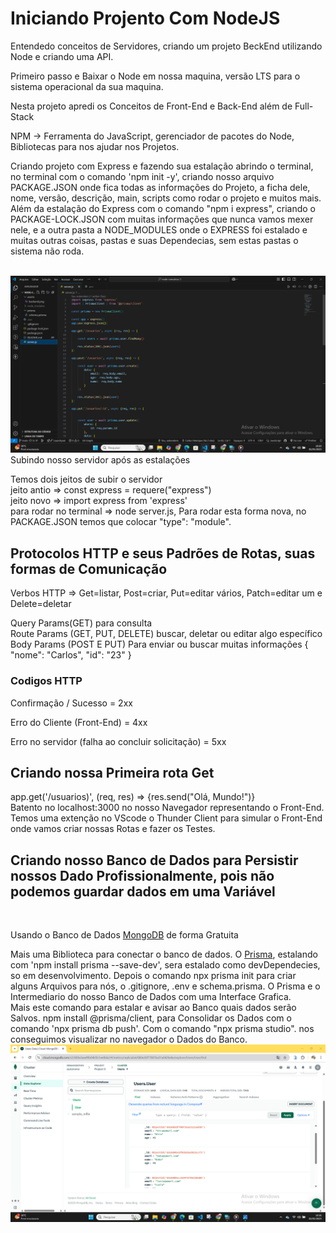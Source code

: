 <h1>Iniciando Projento Com NodeJS</h1>
<p>Entendedo conceitos de Servidores, criando um projeto BeckEnd utilizando Node e criando uma API.</p>
<p>Primeiro passo e Baixar o Node em nossa maquina, versão LTS para o sistema operacional da sua maquina. </p>
<p>Nesta projeto apredi os Conceitos de Front-End e Back-End além de Full-Stack</p>
<p>NPM  -> Ferramenta do JavaScript, gerenciador de pacotes do Node, Bibliotecas para nos ajudar nos Projetos.</p>
<p>Criando projeto com Express e fazendo sua estalação abrindo o terminal, no terminal com o comando 'npm init -y', criando nosso arquivo PACKAGE.JSON onde fica todas as informações do Projeto, a ficha dele, nome, versão, descrição, main, scripts como rodar o projeto e muitos mais.  Além da estalação do Express com o comando "npm i express", criando o  PACKAGE-LOCK.JSON  com muitas informações que nunca vamos mexer nele, e a outra pasta a NODE_MODULES onde o EXPRESS foi estalado e muitas outras coisas, pastas e suas Dependecias, sem estas pastas o sistema não roda.</p>
<br>
<img src="https://github.com/fariascarlos2346/node-conceitos-3/blob/main/assets/backend-003.png?raw=true"
<h2>Subindo nosso servidor após as estalações</h2>
<p>Temos dois jeitos de subir o servidor
<br>
jeito antio => const express = requere("express")
<br>
jeito novo => import express from 'express'
<br>
para rodar no terminal => node server.js, Para rodar esta forma nova, no PACKAGE.JSON temos que colocar "type": "module".
</p>
<h2>Protocolos HTTP e seus Padrões de Rotas, suas formas de Comunicação</h2>
<p>Verbos HTTP => Get=listar, Post=criar, Put=editar vários, Patch=editar um e Delete=deletar</p>
<p>
  Query Params(GET) para consulta
  <br>
  Route Params (GET, PUT, DELETE) buscar, deletar ou editar algo específico
  <br>
  Body Params (POST E PUT) Para enviar ou buscar muitas informações { "nome": "Carlos", "id": "23" }
  <br>
  <h3>Codigos HTTP</h3>
  <p>Confirmação / Sucesso = 2xx</p>
  <p>Erro do Cliente (Front-End) = 4xx</p>
  <p>Erro no servidor (falha ao concluir solicitação) = 5xx</p>
</p>
<h2>Criando nossa Primeira rota Get</h2>
<p>
  app.get('/usuarios)', (req, res) => {res.send("Olá, Mundo!")}
  <br>
  Batento no localhost:3000 no nosso Navegador representando o Front-End.
  <br<>
  Temos uma extenção no VScode o Thunder Client para simular o Front-End onde vamos criar nossas Rotas e fazer os Testes.
</p>
<h2>Criando nosso Banco de Dados para Persistir nossos Dado Profissionalmente, pois não podemos guardar dados em uma Variável</h2>
<br>
<p>Usando o Banco de Dados <a href="https://www.mongodb.com/"> MongoDB</a> de forma Gratuita</p>
<p>Mais uma Biblioteca para conectar o banco de dados. O <a href="https://www.prisma.io/docs/getting-started">Prisma</a>, estalando com 'npm install prisma --save-dev', sera estalado como devDependecies, so em desenvolvimento. Depois o comando npx prisma init para criar alguns Arquivos para nós, o .gitignore, .env e schema.prisma. O Prisma e o Intermediario do nosso Banco de Dados com uma Interface Grafica.
<br>
Mais este comando para estalar e avisar ao Banco quais dados serão Salvos. npm install @prisma/client, para Consolidar os Dados com o comando 'npx prisma db push'. Com o comando "npx prisma studio". nos conseguimos visualizar no navegador o Dados do Banco.
<img src="https://raw.githubusercontent.com/fariascarlos2346/node-conceitos-3/e330fd87732b341ab10a33bf46bb4f4338bf2fba/assets/mongoDB.png"
</p>


